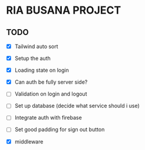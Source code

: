 # RIA BUSANA PROJECT

## TODO
- [x] Tailwind auto sort
- [x] Setup the auth
- [x] Loading state on login
- [x] Can auth be fully server side?

- [ ] Validation on login and logout
- [ ] Set up database (decide what service should i use)
- [ ] Integrate auth with firebase
- [ ] Set good padding for sign out button


- [x] middleware
